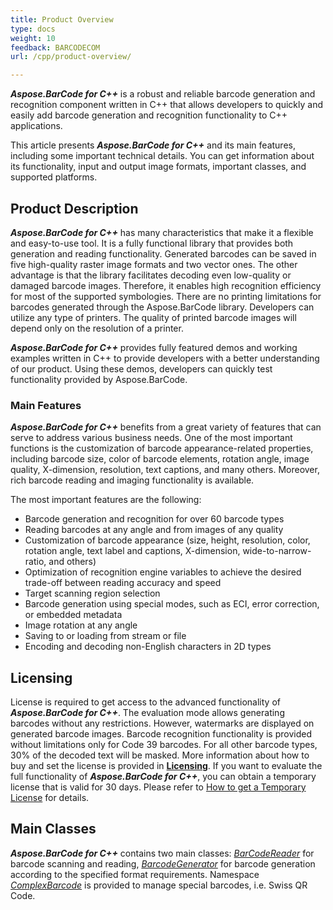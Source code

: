 ```yaml
---
title: Product Overview
type: docs
weight: 10
feedback: BARCODECOM
url: /cpp/product-overview/

---
```


***Aspose.BarCode for C++*** is a robust and reliable barcode generation and recognition component written in C++ that allows developers to quickly and easily add barcode generation and recognition functionality to C++ applications.

This article presents ***Aspose.BarCode for C++*** and its main features, including some important technical details. You can get information about its functionality, input and output image formats, important classes, and supported platforms.

## **Product Description**
***Aspose.BarCode for C++*** has many characteristics that make it a flexible and easy-to-use tool. It is a fully functional library that provides both generation and reading functionality. Generated barcodes can be saved in five high-quality raster image formats and two vector ones. The other advantage is that the library facilitates decoding even low-quality or damaged barcode images. Therefore, it enables high recognition efficiency for most of the supported symbologies. There are no printing limitations for barcodes generated through the Aspose.BarCode library. Developers can utilize any type of printers. The quality of printed barcode images will depend only on the resolution of a printer.

***Aspose.BarCode for C++*** provides fully featured demos and working examples written in C++ to provide developers with a better understanding of our product. Using these demos, developers can quickly test functionality provided by Aspose.BarCode.

### **Main Features**
***Aspose.BarCode for C++*** benefits from a great variety of features that can serve to address various business needs. One of the most important functions is the customization of barcode appearance-related properties, including barcode size, color of barcode elements, rotation angle, image quality, X-dimension, resolution, text captions, and many others. Moreover, rich barcode reading and imaging functionality is available.  
  
The most important features are the following: 
- Barcode generation and recognition for over 60 barcode types
- Reading barcodes at any angle and from images of any quality
- Customization of barcode appearance (size, height, resolution, color, rotation angle, text label and captions, X-dimension, wide-to-narrow-ratio, and others)
- Optimization of recognition engine variables to achieve the desired trade-off between reading accuracy and speed
- Target scanning region selection
- Barcode generation using special modes, such as ECI, error correction, or embedded metadata
- Image rotation at any angle 
- Saving to or loading from stream or file 
- Encoding and decoding non-English characters in 2D types


## **Licensing**
License is required to get access to the advanced functionality of ***Aspose.BarCode for C++***. The evaluation mode allows generating barcodes without any restrictions. However, watermarks are displayed on generated barcode images. Barcode recognition functionality is provided without limitations only for Code 39 barcodes. For all other barcode types, 30% of the decoded text will be masked. More information about how to buy and set the license is provided in [**Licensing**](/barcode/cpp/licensing/). If you want to evaluate the full functionality of ***Aspose.BarCode for C++***, you can obtain a temporary license that is valid for 30 days. Please refer to [How to get a Temporary License](https://purchase.aspose.com/temporary-license) for details.

## **Main Classes**
***Aspose.BarCode for C++*** contains two main classes: [*BarCodeReader*](https://reference.aspose.com/barcode/cpp/class/aspose.bar_code.bar_code_recognition.bar_code_reader/) for barcode scanning and reading, [*BarcodeGenerator*](https://reference.aspose.com/barcode/cpp/class/aspose.bar_code.generation.barcode_generator/) for barcode generation according to the specified format requirements. Namespace [*ComplexBarcode*](https://reference.aspose.com/barcode/cpp/namespace/aspose.bar_code.complex_barcode/) is provided to manage special barcodes, i.e. Swiss QR Code. 
